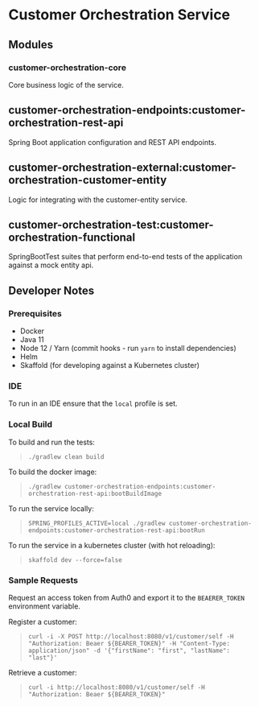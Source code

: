 # Customer Orchestration Service

## Modules

### customer-orchestration-core
Core business logic of the service.

## customer-orchestration-endpoints:customer-orchestration-rest-api
Spring Boot application configuration and REST API endpoints.

## customer-orchestration-external:customer-orchestration-customer-entity
Logic for integrating with the customer-entity service.

## customer-orchestration-test:customer-orchestration-functional
SpringBootTest suites that perform end-to-end tests of the application against a mock entity api.

## Developer Notes

### Prerequisites

 * Docker
 * Java 11
 * Node 12 / Yarn (commit hooks - run `yarn` to install dependencies)
 * Helm
 * Skaffold (for developing against a Kubernetes cluster)

### IDE
To run in an IDE ensure that the `local` profile is set.

### Local Build
To build and run the tests:

> `./gradlew clean build`

To build the docker image:

> `./gradlew customer-orchestration-endpoints:customer-orchestration-rest-api:bootBuildImage`

To run the service locally:

> `SPRING_PROFILES_ACTIVE=local ./gradlew customer-orchestration-endpoints:customer-orchestration-rest-api:bootRun`

To run the service in a kubernetes cluster (with hot reloading):

> `skaffold dev --force=false`

### Sample Requests
Request an access token from Auth0 and export it to the `BEAERER_TOKEN` environment variable.

Register a customer:

> `curl -i -X POST http://localhost:8080/v1/customer/self -H "Authorization: Beaer ${BEARER_TOKEN}" -H "Content-Type: application/json" -d '{"firstName": "first", "lastName": "last"}'` 

Retrieve a customer:
 
> `curl -i http://localhost:8080/v1/customer/self -H "Authorization: Beaer ${BEARER_TOKEN}"` 

